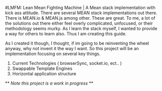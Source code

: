 #LMFM: Lean Mean Fighting Machine | A Mean stack implementation with kick ass attitude.
There are several MEAN stack implementations out there. There is MEAN.io & MEAN.js among other.
These are great. To me, a lot of the solutions out there either feel overly complicated, unfocused, 
or their methodology seems murky. As I learn the stack myself, I wanted to provide a way for others to learn also. Thus I am creating this guide. 

As I created it though, I thought, if im going to be reinventing the wheel anyway, why not invent it the way I want.
So this project will be an implementation focusing on several key things.  

1. Current Technologies ( browserSync, socket.io, ect.. )
2. Swappable Template Engines
3. Horizontal application structure

** *Note this project is a work in progress* **